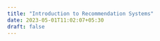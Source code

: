 ```yaml
---
title: "Introduction to Recommendation Systems"
date: 2023-05-01T11:02:07+05:30
draft: false
---
```

